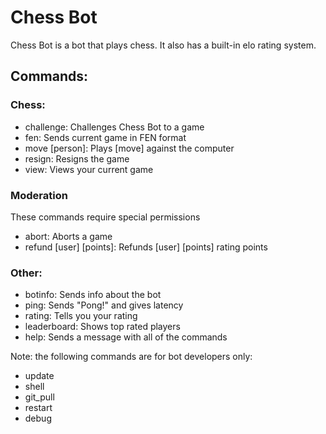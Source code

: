 # Chess Bot

Chess Bot is a bot that plays chess.
It also has a built-in elo rating system.

## Commands:

### Chess:
 - challenge: Challenges Chess Bot to a game
 - fen:       Sends current game in FEN format
 - move [person]:      Plays [move] against the computer
 - resign:    Resigns the game
 - view:      Views your current game
  
### Moderation
These commands require special permissions
 - abort:     Aborts a game
 - refund [user] [points]: Refunds [user] [points] rating points

### Other:
 - botinfo:   Sends info about the bot
 - ping:      Sends "Pong!" and gives latency
 - rating:    Tells you your rating
 - leaderboard: Shows top rated players
 - help:      Sends a message with all of the commands

 Note: the following commands are for bot developers only:
 - update
 - shell
 - git_pull
 - restart
 - debug